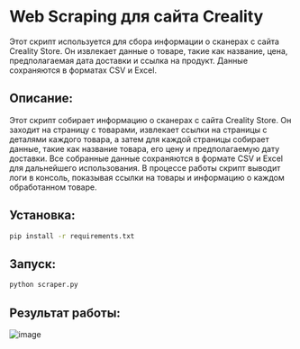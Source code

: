 # Web Scraping для сайта Creality

Этот скрипт используется для сбора информации о сканерах с сайта Creality Store. Он извлекает данные о товаре, такие как название, цена, предполагаемая дата доставки и ссылка на продукт. Данные сохраняются в форматах CSV и Excel.

Описание:
---
Этот скрипт собирает информацию о сканерах с сайта Creality Store. Он заходит на страницу с товарами, извлекает ссылки на страницы с деталями каждого товара, а затем для каждой страницы собирает данные, такие как название товара, его цену и предполагаемую дату доставки. Все собранные данные сохраняются в формате CSV и Excel для дальнейшего использования. В процессе работы скрипт выводит логи в консоль, показывая ссылки на товары и информацию о каждом обработанном товаре.

Установка:
---
```bash
pip install -r requirements.txt
```

Запуск:
---
```bash
python scraper.py
```

Результат работы:
---
![image](https://github.com/user-attachments/assets/d252d7d7-69d9-48dc-9182-3fc7b881180c)
